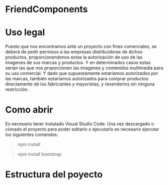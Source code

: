 # FriendComponents
 






# Uso legal
Puesto que nos encontramos ante un proyecto con fines comerciales, se deberá de pedir permisos a las empresas distribuidoras de dichos productos,
proporcionandonos estas la autorización de uso de las imagenes de sus marcas y productos. Y en determinados casos estas serían las que nos proporcionen las imagenes y
contenidos multimedia para su uso comercial. Y dado que supuestamente estaríamos autorizados por las marcas, también estaríamos autorizados para comprar productos directamente
de los fabricantes y mayoristas, y revenderlos sin ninguna restricción. 

# Como abrir
Es necesario tener instalado Visual Studio Code.
Una vez descargado o clonado el proyecto para poder editarlo o ejecutarlo es necesario ejecutar los siguientes comandos:
>npm install

>npm install bootstrap

# Estructura del poyecto
